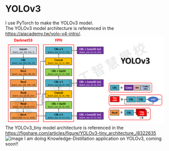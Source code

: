 # YOLOv3
I use PyTorch to make the YOLOv3 model.  
The YOLOv3 model architecture is referenced in the https://aiacademy.tw/yolo-v4-intro/.
![image](https://github.com/HungChengChen/YOLOv3/blob/main/YOLOv3_architecture.png)
The YOLOv3_tiny model architecture is referenced in the https://figshare.com/articles/figure/YOLOv3-tiny_architecture_/8322635
![image](https://github.com/HungChengChen/YOLOv3/blob/main/YOLOv3_tiny_architecture.png)
I am doing Knowledge-Distillation application on YOLOv3, coming soon!!
